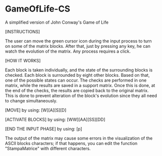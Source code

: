 # GameOfLife-CS
A simplified version of John Conway's Game of Life

[INSTRUCTIONS]

The user can move the green cursor icon during the input process to turn on some of the matrix blocks. After that, just by pressing any key, he can watch the evolution of the matrix. Any process requires a click.

[HOW IT WORKS]

Each block is taken individually, and the state of the surrounding blocks is checked. Each block is surrounded by eight other blocks. Based on that, one of the possible states can occur. The checks are performed in one matrix, while the results are saved in a support matrix. Once this is done, at the end of the checks, the results are copied back to the original matrix. This is done to prevent alteration of the block's evolution since they all need to change simultaneously.

[MOVE] by using: [W][A][S][D]

[ACTIVATE BLOCKS] by using: [WW][AA][SS][DD]

[END THE INPUT PHASE] by using: [p]

The output of the matrix may cause some errors in the visualization of the ASCII blocks characters; if that happens, you can edit the function "StampaMatrice" with different characters.



